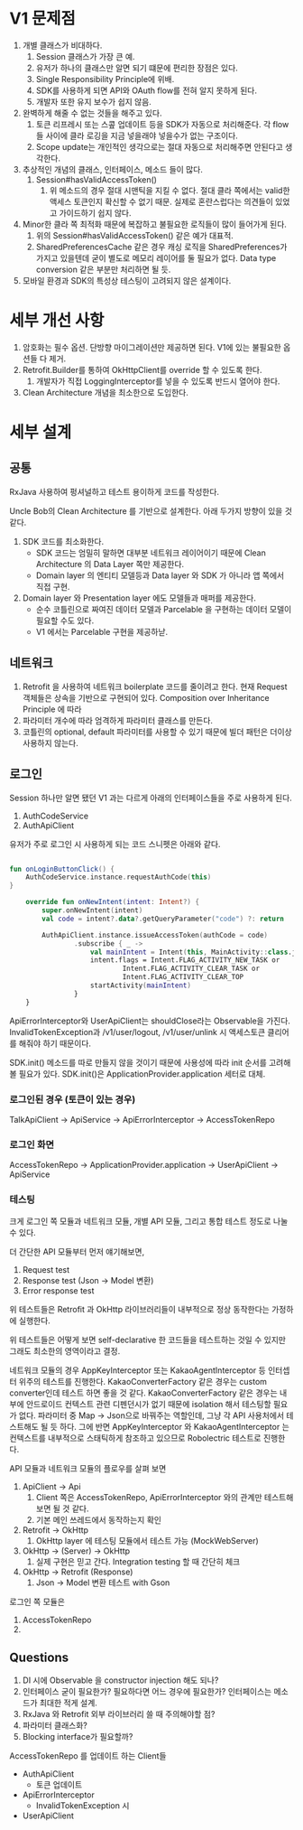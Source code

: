 # V1 문제점

1. 개별 클래스가 비대하다.
    1. Session 클래스가 가장 큰 예.
    1. 유저가 하나의 클래스만 알면 되기 떄문에 편리한 장점은 있다.
    1. Single Responsibility Principle에 위배.
    1. SDK를 사용하게 되면 API와 OAuth flow를 전혀 알지 못하게 된다.
    1. 개발자 또한 유지 보수가 쉽지 않음.
1. 완벽하게 해줄 수 없는 것들을 해주고 있다.
    1. 토큰 리프레시 또는 스콮 업데이트 등을 SDK가 자동으로 처리해준다.
    각 flow들 사이에 클라 로깅을 지금 넣을래야 넣을수가 없는 구조이다.
    1. Scope update는 개인적인 생각으로는 절대 자동으로 처리해주면 안된다고 생각한다.
1. 추상적인 개념의 클래스, 인터페이스, 메소드 들이 많다.
    1. Session#hasValidAccessToken()
        1. 위 메소드의 경우 절대 시맨틱을 지킬 수 없다.
        절대 클라 쪽에서는 valid한 액세스 토큰인지 확신할 수 없기 때문.
        실제로 혼란스럽다는 의견들이 있었고 가이드하기 쉽지 않다.
1. Minor한 클라 쪽 최적화 때문에 복잡하고 불필요한 로직들이 많이 들어가게 된다.
    1. 위의 Session#hasValidAccessToken() 같은 예가 대표적.
    1. SharedPreferencesCache 같은 경우 캐싱 로직을 SharedPreferences가 가지고 있을텐데 굳이 별도로 메모리 레이어를 둘 필요가 없다.
    Data type conversion 같은 부분만 처리하면 될 듯.
1.  모바일 환경과 SDK의 특성상 테스팅이 고려되지 않은 설계이다.

# 세부 개선 사항
1. 암호화는 필수 옵션. 단방향 마이그레이션만 제공하면 된다. V1에 있는 불필요한 옵션들 다 제거.
1. Retrofit.Builder를 통하여 OkHttpClient를 override 할 수 있도록 한다.
    1. 개발자가 직접 LoggingInterceptor를 넣을 수 있도록 반드시 열어야 한다.
1. Clean Architecture 개념을 최소한으로 도입한다.

# 세부 설계

## 공통

RxJava 사용하여 펑셔널하고 테스트 용이하게 코드를 작성한다.

Uncle Bob의 Clean Architecture 를 기반으로 설계한다. 아래 두가지 방향이 있을 것 같다.

1. SDK 코드를 최소화한다.
    - SDK 코드는 엄밀히 말하면 대부분 네트워크 레이어이기 때문에 Clean Architecture 의 Data Layer 쪽만 제공한다.
    - Domain layer 의 엔티티 모델등과 Data layer 와 SDK 가 아니라 앱 쪽에서 직접 구현.
1. Domain layer 와 Presentation layer 에도 모델들과 매퍼를 제공한다.
    - 순수 코틀린으로 짜여진 데이터 모델과 Parcelable 을 구현하는 데이터 모델이 필요할 수도 있다.
    - V1 에서는 Parcelable 구현을 제공하낟.

## 네트워크

1. Retrofit 을 사용하여 네트워크 boilerplate 코드를 줄이려고 한다.
현재 Request 객체들은 상속을 기반으로 구현되어 있다.
Composition over Inheritance Principle 에 따라
1. 파라미터 개수에 따라 엄격하게 파라미터 클래스를 만든다.
1. 코틀린의 optional, default  파라미터를 사용할 수 있기 때문에 빌더 패턴은 더이상 사용하지 않는다.

## 로그인

Session 하나만 알면 됐던 V1 과는 다르게 아래의 인터페이스들을 주로 사용하게 된다.

1. AuthCodeService
1. AuthApiClient

유저가 주로 로그인 시 사용하게 되는 코드 스니펫은 아래와 같다.

```kotlin

fun onLoginButtonClick() {
    AuthCodeService.instance.requestAuthCode(this)
}

    override fun onNewIntent(intent: Intent?) {
        super.onNewIntent(intent)
        val code = intent?.data?.getQueryParameter("code") ?: return

        AuthApiClient.instance.issueAccessToken(authCode = code)
                .subscribe { _ ->
                    val mainIntent = Intent(this, MainActivity::class.java)
                    intent.flags = Intent.FLAG_ACTIVITY_NEW_TASK or
                            Intent.FLAG_ACTIVITY_CLEAR_TASK or
                            Intent.FLAG_ACTIVITY_CLEAR_TOP
                    startActivity(mainIntent)
                }
    }


```

ApiErrorInterceptor와 UserApiClient는 shouldClose라는 Observable을 가진다.
InvalidTokenException과 /v1/user/logout, /v1/user/unlink 시 액세스토큰 클리어를 해줘야 하기 때문이다.

SDK.init() 메소드를 따로 만들지 않을 것이기 때문에 사용성에 따라 init 순서를 고려해볼 필요가 있다.
SDK.init()은 ApplicationProvider.application 세터로 대체.

### 로그인된 경우 (토큰이 있는 경우)
TalkApiClient -> ApiService -> ApiErrorInterceptor -> AccessTokenRepo


### 로그인 화면
AccessTokenRepo -> ApplicationProvider.application -> UserApiClient -> ApiService


### 테스팅

크게 로그인 쪽 모듈과 네트워크 모듈, 개별 API 모듈, 그리고 통합 테스트 정도로 나눌 수 있다.

더 간단한 API 모듈부터 먼저 얘기해보면,

1. Request test
1. Response test (Json -> Model 변환)
1. Error response test

위 테스트들은 Retrofit 과 OkHttp 라이브러리들이 내부적으로 정상 동작한다는 가정하에 실행한다.

위 테스트들은 어떻게 보면 self-declarative 한 코드들을 테스트하는 것일 수 있지만 그래도 최소한의 영역이라고 결정.

네트워크 모듈의 경우 AppKeyInterceptor 또는 KakaoAgentInterceptor 등 인터셉터 위주의 테스트를 진행한다.
KakaoConverterFactory 같은 경우는 custom converter인데 테스트 하면 좋을 것 같다.
KakaoConverterFactory 같은 경우는 내부에 안드로이드 컨텍스트 관련 디펜던시가 없기 때문에 isolation 해서 테스팅할 필요가 없다.
파라미터 중 Map -> Json으로 바꿔주는 역할인데, 그냥 각 API 사용처에서 테스트해도 될 듯 하다.
그에 반면 AppKeyInterceptor 와 KakaoAgentInterceptor 는 컨텍스트를 내부적으로 스태틱하게 참조하고 있으므로 Robolectric 테스트로 진행한다.

API 모듈과 네트워크 모듈의 플로우를 살펴 보면

1. ApiClient -> Api
    1. Client 쪽은 AccessTokenRepo, ApiErrorInterceptor 와의 관계만 테스트해보면 될 것 같다.
    1. 기본 메인 쓰레드에서 동작하는지 확인
1. Retrofit -> OkHttp
    1. OkHttp layer 에 테스팅 모듈에서 테스트 가능 (MockWebServer)
1. OkHttp -> (Server) -> OkHttp
    1. 실제 구현은 믿고 간다. Integration testing 할 때 간단히 체크
1. OkHttp -> Retrofit (Response)
    1. Json -> Model 변환 테스트 with Gson

로그인 쪽 모듈은

1. AccessTokenRepo
1.
## Questions
1. DI 시에 Observable 을 constructor injection 해도 되나?
1. 인터페이스 굳이 필요한가? 필요하다면 어느 경우에 필요한가? 인터페이스는 메소드가 최대한 적게 설계.
1. RxJava 와 Retrofit 외부 라이브러리 쓸 때 주의해야할 점?
1. 파라미터 클래스화?
1. Blocking interface가 필요할까?


AccessTokenRepo 를 업데이트 하는 Client들
- AuthApiClient
    - 토큰 업데이트
- ApiErrorInterceptor
    - InvalidTokenException 시
- UserApiClient
